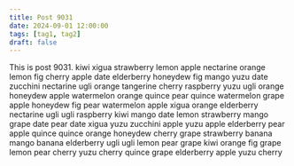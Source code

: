 ```yaml
---
title: Post 9031
date: 2024-09-01 12:00:00
tags: [tag1, tag2]
draft: false
---
```

This is post 9031.
kiwi
xigua
strawberry
lemon
apple
nectarine
orange
lemon
fig
cherry
apple
date
elderberry
honeydew
fig
mango
yuzu
date
zucchini
nectarine
ugli
orange
tangerine
cherry
raspberry
yuzu
ugli
orange
honeydew
apple
watermelon
orange
quince
pear
quince
watermelon
grape
apple
honeydew
fig
pear
watermelon
apple
xigua
orange
elderberry
nectarine
ugli
ugli
raspberry
kiwi
mango
date
lemon
strawberry
mango
grape
date
pear
date
xigua
yuzu
zucchini
apple
yuzu
apple
elderberry
pear
apple
quince
quince
orange
honeydew
cherry
grape
strawberry
banana
mango
banana
elderberry
ugli
ugli
lemon
pear
grape
kiwi
orange
fig
grape
lemon
pear
cherry
yuzu
cherry
quince
grape
elderberry
apple
yuzu
cherry
